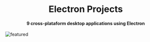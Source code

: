 <h1 align="center"> Electron Projects</h1>
<h4 align="center"> 9 cross-plataform desktop applications using Electron</h4>
  
![featured](https://github.com/wal-wizard/Electron/assets/82295321/dc188e71-1b14-4aab-b1e8-77e4026a34a6)

